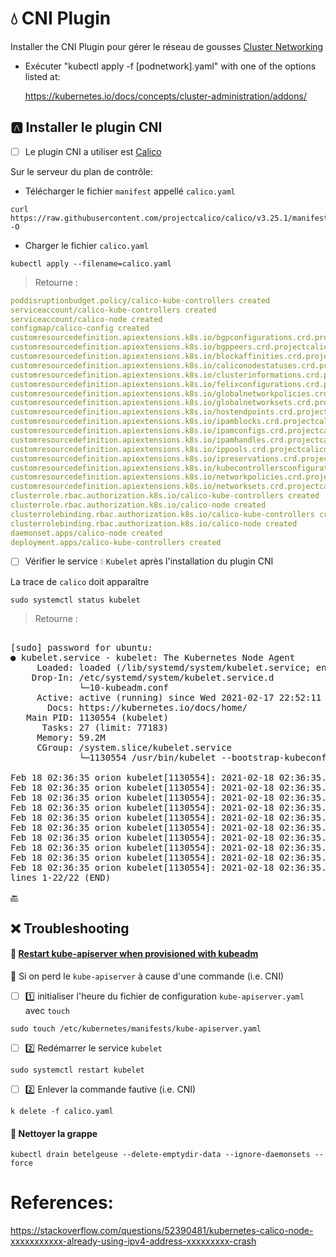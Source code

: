 # :droplet: CNI Plugin

Installer the CNI Plugin pour gérer le réseau de gousses [Cluster Networking](https://kubernetes.io/docs/concepts/cluster-administration/networking/)

* Exécuter "kubectl apply -f [podnetwork].yaml" with one of the options listed at:

  https://kubernetes.io/docs/concepts/cluster-administration/addons/

## :a: Installer le plugin CNI


- [ ] Le plugin CNI a utiliser est [Calico]([https://projectcalico.org](https://docs.tigera.io/calico/latest/getting-started/kubernetes/self-managed-onprem/onpremises#install-calico-with-kubernetes-api-datastore-50-nodes-or-less))

Sur le serveur du plan de contrôle:

* Télécharger le fichier `manifest` appellé `calico.yaml`

```
curl https://raw.githubusercontent.com/projectcalico/calico/v3.25.1/manifests/calico.yaml -O
```

* Charger le fichier `calico.yaml`

```
kubectl apply --filename=calico.yaml
```
> Retourne :
```yaml
poddisruptionbudget.policy/calico-kube-controllers created
serviceaccount/calico-kube-controllers created
serviceaccount/calico-node created
configmap/calico-config created
customresourcedefinition.apiextensions.k8s.io/bgpconfigurations.crd.projectcalico.org created
customresourcedefinition.apiextensions.k8s.io/bgppeers.crd.projectcalico.org created
customresourcedefinition.apiextensions.k8s.io/blockaffinities.crd.projectcalico.org created
customresourcedefinition.apiextensions.k8s.io/caliconodestatuses.crd.projectcalico.org created
customresourcedefinition.apiextensions.k8s.io/clusterinformations.crd.projectcalico.org created
customresourcedefinition.apiextensions.k8s.io/felixconfigurations.crd.projectcalico.org created
customresourcedefinition.apiextensions.k8s.io/globalnetworkpolicies.crd.projectcalico.org created
customresourcedefinition.apiextensions.k8s.io/globalnetworksets.crd.projectcalico.org created
customresourcedefinition.apiextensions.k8s.io/hostendpoints.crd.projectcalico.org created
customresourcedefinition.apiextensions.k8s.io/ipamblocks.crd.projectcalico.org created
customresourcedefinition.apiextensions.k8s.io/ipamconfigs.crd.projectcalico.org created
customresourcedefinition.apiextensions.k8s.io/ipamhandles.crd.projectcalico.org created
customresourcedefinition.apiextensions.k8s.io/ippools.crd.projectcalico.org created
customresourcedefinition.apiextensions.k8s.io/ipreservations.crd.projectcalico.org created
customresourcedefinition.apiextensions.k8s.io/kubecontrollersconfigurations.crd.projectcalico.org created
customresourcedefinition.apiextensions.k8s.io/networkpolicies.crd.projectcalico.org created
customresourcedefinition.apiextensions.k8s.io/networksets.crd.projectcalico.org created
clusterrole.rbac.authorization.k8s.io/calico-kube-controllers created
clusterrole.rbac.authorization.k8s.io/calico-node created
clusterrolebinding.rbac.authorization.k8s.io/calico-kube-controllers created
clusterrolebinding.rbac.authorization.k8s.io/calico-node created
daemonset.apps/calico-node created
deployment.apps/calico-kube-controllers created
```

- [ ] Vérifier le service :droplet: `Kubelet` après l'installation du plugin CNI

La trace de `calico` doit apparaître

```
sudo systemctl status kubelet
```
> Retourne :
<pre> 
[sudo] password for ubuntu: 
● kubelet.service - kubelet: The Kubernetes Node Agent
     Loaded: loaded (/lib/systemd/system/kubelet.service; enabled; vendor preset: enabled)
    Drop-In: /etc/systemd/system/kubelet.service.d
             └─10-kubeadm.conf
     Active: active (running) since Wed 2021-02-17 22:52:11 UTC; 3h 45min ago
       Docs: https://kubernetes.io/docs/home/
   Main PID: 1130554 (kubelet)
      Tasks: 27 (limit: 77183)
     Memory: 59.2M
     CGroup: /system.slice/kubelet.service
             └─1130554 /usr/bin/kubelet --bootstrap-kubeconfig=/etc/kubernetes/bootstrap-kubelet.conf --kubeconfig=/etc/kubernetes/kubelet>

Feb 18 02:36:35 orion kubelet[1130554]: 2021-02-18 02:36:35.422 [INFO][1182279] ipam.go 970: Writing block in order to claim IPs block=192>
Feb 18 02:36:35 orion kubelet[1130554]: 2021-02-18 02:36:35.426 [INFO][1182279] ipam.go 983: Successfully claimed IPs: [192.168.46.3/26] b>
Feb 18 02:36:35 orion kubelet[1130554]: 2021-02-18 02:36:35.426 [INFO][1182279] ipam.go 706: Auto-assigned 1 out of 1 IPv4s: [192.168.46.3>
Feb 18 02:36:35 orion kubelet[1130554]: 2021-02-18 02:36:35.427 [INFO][1182279] ipam_plugin.go 255: Calico CNI IPAM assigned addresses IPv>
Feb 18 02:36:35 orion kubelet[1130554]: 2021-02-18 02:36:35.428 [INFO][1182250] k8s.go 372: Populated endpoint ContainerID="f947f87d7d0bdd>
Feb 18 02:36:35 orion kubelet[1130554]: 2021-02-18 02:36:35.429 [INFO][1182250] k8s.go 373: Calico CNI using IPs: [192.168.46.3/32] Contai>
Feb 18 02:36:35 orion kubelet[1130554]: 2021-02-18 02:36:35.429 [INFO][1182250] dataplane_linux.go 66: Setting the host side veth name to >
Feb 18 02:36:35 orion kubelet[1130554]: 2021-02-18 02:36:35.434 [INFO][1182250] dataplane_linux.go 420: Disabling IPv4 forwarding Containe>
Feb 18 02:36:35 orion kubelet[1130554]: 2021-02-18 02:36:35.472 [INFO][1182250] k8s.go 400: Added Mac, interface name, and active containe>
Feb 18 02:36:35 orion kubelet[1130554]: 2021-02-18 02:36:35.483 [INFO][1182250] k8s.go 474: Wrote updated endpoint to datastore ContainerI>
lines 1-22/22 (END)
</pre> 

[:back:](../#control_knobs-le-plan-de-contrôle-control-plane)


## :x: Troubleshooting

#### :round_pushpin: [Restart kube-apiserver when provisioned with kubeadm](https://stackoverflow.com/questions/42674726/restart-kube-apiserver-when-provisioned-with-kubeadm)

:construction: Si on perd le `kube-apiserver` à cause d'une commande (i.e. CNI)

- [ ] :one: initialiser l'heure du fichier de configuration `kube-apiserver.yaml` avec `touch`

```
sudo touch /etc/kubernetes/manifests/kube-apiserver.yaml

```

- [ ] :two: Redémarrer le service `kubelet`

```
sudo systemctl restart kubelet
```

- [ ] :two: Enlever la commande fautive (i.e. CNI)

```
k delete -f calico.yaml
```


#### :round_pushpin: Nettoyer la grappe

```
kubectl drain betelgeuse --delete-emptydir-data --ignore-daemonsets --force
```

# References:

https://stackoverflow.com/questions/52390481/kubernetes-calico-node-xxxxxxxxxxx-already-using-ipv4-address-xxxxxxxxx-crash
